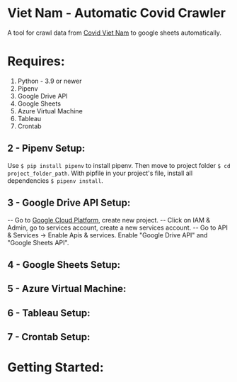 # Viet Nam - Automatic Covid Crawler
A tool for crawl data from [Covid Viet Nam](https://covid19.gov.vn/) to google sheets automatically.
# Requires: 
1. Python - 3.9 or newer
2. Pipenv
3. Google Drive API
4. Google Sheets
5. Azure Virtual Machine
6. Tableau
7. Crontab
## 2 - Pipenv Setup:
Use `$ pip install pipenv` to install pipenv. Then move to project folder `$ cd project_folder_path`. 
With pipfile in your project's file, install all dependencies `$ pipenv install`.
## 3 - Google Drive API Setup:
-- Go to [Google Cloud Platform](https://console.cloud.google.com/home/dashboard), create new project.
-- Click on IAM & Admin, go to services account, create a new services account.
-- Go to API & Services -> Enable Apis & services. Enable "Google Drive API" and "Google Sheets API".
## 4 - Google Sheets Setup:
## 5 - Azure Virtual Machine:
## 6 - Tableau Setup:
## 7 - Crontab Setup:
# Getting Started:
